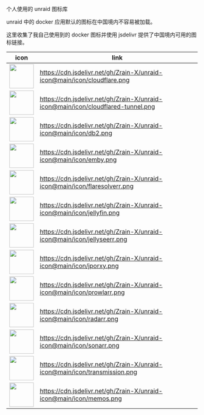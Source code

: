 个人使用的 unraid 图标库

unraid 中的 docker 应用默认的图标在中国境内不容易被加载。

这里收集了我自己使用到的 docker 图标并使用 jsdelivr 提供了中国境内可用的图标链接。

| icon                                                                                                                  | link                                                                             |
| --------------------------------------------------------------------------------------------------------------------- | -------------------------------------------------------------------------------- |
| <img src="https://cdn.jsdelivr.net/gh/Zrain-X/unraid-icon@main/icon/cloudflare.png"  width="64" height="64" >         | https://cdn.jsdelivr.net/gh/Zrain-X/unraid-icon@main/icon/cloudflare.png         |
| <img src="https://cdn.jsdelivr.net/gh/Zrain-X/unraid-icon@main/icon/cloudflared-tunnel.png"  width="64" height="64" > | https://cdn.jsdelivr.net/gh/Zrain-X/unraid-icon@main/icon/cloudflared-tunnel.png |
| <img src="https://cdn.jsdelivr.net/gh/Zrain-X/unraid-icon@main/icon/db2.png"  width="64" height="64" >                | https://cdn.jsdelivr.net/gh/Zrain-X/unraid-icon@main/icon/db2.png                |
| <img src="https://cdn.jsdelivr.net/gh/Zrain-X/unraid-icon@main/icon/emby.png"  width="64" height="64" >               | https://cdn.jsdelivr.net/gh/Zrain-X/unraid-icon@main/icon/emby.png               |
| <img src="https://cdn.jsdelivr.net/gh/Zrain-X/unraid-icon@main/icon/flaresolverr.png"  width="64" height="64" >       | https://cdn.jsdelivr.net/gh/Zrain-X/unraid-icon@main/icon/flaresolverr.png       |
| <img src="https://cdn.jsdelivr.net/gh/Zrain-X/unraid-icon@main/icon/jellyfin.png"  width="64" height="64" >           | https://cdn.jsdelivr.net/gh/Zrain-X/unraid-icon@main/icon/jellyfin.png           |
| <img src="https://cdn.jsdelivr.net/gh/Zrain-X/unraid-icon@main/icon/jellyseerr.png"  width="64" height="64" >         | https://cdn.jsdelivr.net/gh/Zrain-X/unraid-icon@main/icon/jellyseerr.png         |
| <img src="https://cdn.jsdelivr.net/gh/Zrain-X/unraid-icon@main/icon/jporxy.png"  width="64" height="64" >             | https://cdn.jsdelivr.net/gh/Zrain-X/unraid-icon@main/icon/jporxy.png             |
| <img src="https://cdn.jsdelivr.net/gh/Zrain-X/unraid-icon@main/icon/prowlarr.png"  width="64" height="64" >           | https://cdn.jsdelivr.net/gh/Zrain-X/unraid-icon@main/icon/prowlarr.png           |
| <img src="https://cdn.jsdelivr.net/gh/Zrain-X/unraid-icon@main/icon/radarr.png"  width="64" height="64" >             | https://cdn.jsdelivr.net/gh/Zrain-X/unraid-icon@main/icon/radarr.png             |
| <img src="https://cdn.jsdelivr.net/gh/Zrain-X/unraid-icon@main/icon/sonarr.png"  width="64" height="64" >             | https://cdn.jsdelivr.net/gh/Zrain-X/unraid-icon@main/icon/sonarr.png             |
| <img src="https://cdn.jsdelivr.net/gh/Zrain-X/unraid-icon@main/icon/transmission.png"  width="64" height="64" >       | https://cdn.jsdelivr.net/gh/Zrain-X/unraid-icon@main/icon/transmission.png       |
| <img src="https://cdn.jsdelivr.net/gh/Zrain-X/unraid-icon@main/icon/memos.png"  width="64" height="64" >              | https://cdn.jsdelivr.net/gh/Zrain-X/unraid-icon@main/icon/memos.png              |
